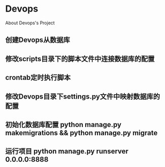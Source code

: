 # Devops
About Devops's Project

## 创建Devops从数据库

## 修改scripts目录下的脚本文件中连接数据库的配置

## crontab定时执行脚本

## 修改Devops目录下settings.py文件中映射数据库的配置

## 初始化数据库配置 python manage.py makemigrations && python manage.py migrate

## 运行项目 python manage.py runserver 0.0.0.0:8888
